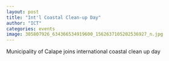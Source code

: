 ```yaml
---
layout: post
title: "Int'l Coastal Clean-up Day"
author: "ICT"
categories: events
image: 305807926_634366534919600_1562637105202536927_n.jpg
---
```


Municipality of Calape joins international coastal clean up day
